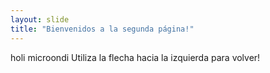 ```yaml
---
layout: slide
title: "Bienvenidos a la segunda página!"
---
```

holi microondi
Utiliza la flecha hacia la izquierda para volver!
